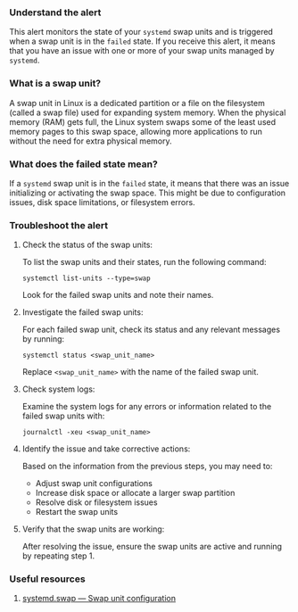 ### Understand the alert

This alert monitors the state of your `systemd` swap units and is triggered when a swap unit is in the `failed` state. If you receive this alert, it means that you have an issue with one or more of your swap units managed by `systemd`.

### What is a swap unit?

A swap unit in Linux is a dedicated partition or a file on the filesystem (called a swap file) used for expanding system memory. When the physical memory (RAM) gets full, the Linux system swaps some of the least used memory pages to this swap space, allowing more applications to run without the need for extra physical memory.

### What does the failed state mean?

If a `systemd` swap unit is in the `failed` state, it means that there was an issue initializing or activating the swap space. This might be due to configuration issues, disk space limitations, or filesystem errors.

### Troubleshoot the alert

1. Check the status of the swap units:

   To list the swap units and their states, run the following command:

   ```
   systemctl list-units --type=swap
   ```

   Look for the failed swap units and note their names.

2. Investigate the failed swap units:

   For each failed swap unit, check its status and any relevant messages by running:

   ```
   systemctl status <swap_unit_name>
   ```

   Replace `<swap_unit_name>` with the name of the failed swap unit.

3. Check system logs:

   Examine the system logs for any errors or information related to the failed swap units with:

   ```
   journalctl -xeu <swap_unit_name>
   ```

4. Identify the issue and take corrective actions:

   Based on the information from the previous steps, you may need to:

   - Adjust swap unit configurations
   - Increase disk space or allocate a larger swap partition
   - Resolve disk or filesystem issues
   - Restart the swap units

5. Verify that the swap units are working:

   After resolving the issue, ensure the swap units are active and running by repeating step 1.

### Useful resources

1. [systemd.swap — Swap unit configuration](https://www.freedesktop.org/software/systemd/man/systemd.swap.html)
